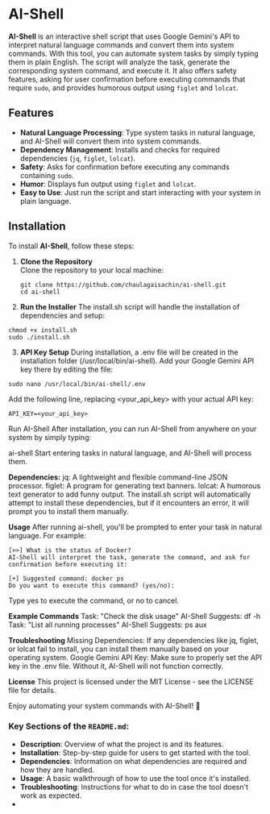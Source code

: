 # AI-Shell

**AI-Shell** is an interactive shell script that uses Google Gemini's API to interpret natural language commands and convert them into system commands. With this tool, you can automate system tasks by simply typing them in plain English. The script will analyze the task, generate the corresponding system command, and execute it. It also offers safety features, asking for user confirmation before executing commands that require `sudo`, and provides humorous output using `figlet` and `lolcat`.

## Features

- **Natural Language Processing**: Type system tasks in natural language, and AI-Shell will convert them into system commands.
- **Dependency Management**: Installs and checks for required dependencies (`jq`, `figlet`, `lolcat`).
- **Safety**: Asks for confirmation before executing any commands containing `sudo`.
- **Humor**: Displays fun output using `figlet` and `lolcat`.
- **Easy to Use**: Just run the script and start interacting with your system in plain language.

## Installation

To install **AI-Shell**, follow these steps:

1. **Clone the Repository**  
   Clone the repository to your local machine:

   ```
   git clone https://github.com/chaulagaisachin/ai-shell.git
   cd ai-shell
   ```
2. **Run the Installer**
The install.sh script will handle the installation of dependencies and setup:


```
chmod +x install.sh
sudo ./install.sh
```

3. **API Key Setup**
During installation, a .env file will be created in the installation folder (/usr/local/bin/ai-shell). Add your Google Gemini API key there by editing the file:

```
sudo nano /usr/local/bin/ai-shell/.env
```
Add the following line, replacing <your_api_key> with your actual API key:
```
API_KEY=<your_api_key>
```
Run AI-Shell
After installation, you can run AI-Shell from anywhere on your system by simply typing:

ai-shell
Start entering tasks in natural language, and AI-Shell will process them.

**Dependencies:**
jq: A lightweight and flexible command-line JSON processor.
figlet: A program for generating text banners.
lolcat: A humorous text generator to add funny output.
The install.sh script will automatically attempt to install these dependencies, but if it encounters an error, it will prompt you to install them manually.

**Usage**
After running ai-shell, you'll be prompted to enter your task in natural language. For example:

```
[>>] What is the status of Docker?
AI-Shell will interpret the task, generate the command, and ask for confirmation before executing it:
```

```
[+] Suggested command: docker ps
Do you want to execute this command? (yes/no):
```
Type yes to execute the command, or no to cancel.

**Example Commands**
Task: "Check the disk usage"
AI-Shell Suggests: df -h
Task: "List all running processes"
AI-Shell Suggests: ps aux

**Troubleshooting**
Missing Dependencies: If any dependencies like jq, figlet, or lolcat fail to install, you can install them manually based on your operating system.
Google Gemini API Key: Make sure to properly set the API key in the .env file. Without it, AI-Shell will not function correctly.

**License**
This project is licensed under the MIT License - see the LICENSE file for details.

Enjoy automating your system commands with AI-Shell! 🚀



### Key Sections of the `README.md`:
- **Description**: Overview of what the project is and its features.
- **Installation**: Step-by-step guide for users to get started with the tool.
- **Dependencies**: Information on what dependencies are required and how they are handled.
- **Usage**: A basic walkthrough of how to use the tool once it's installed.
- **Troubleshooting**: Instructions for what to do in case the tool doesn't work as expected.
-

